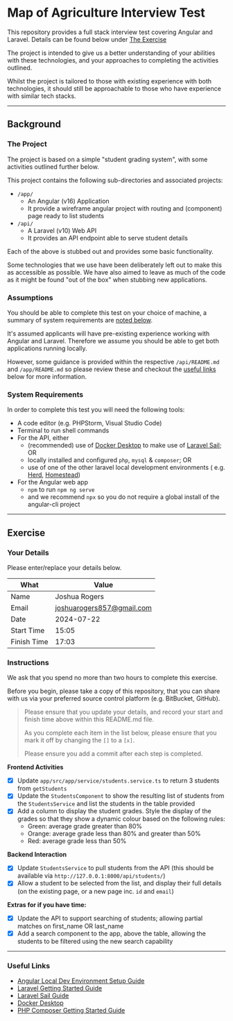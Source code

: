 # Map of Agriculture Interview Test

This repository provides a full stack interview test covering Angular and Laravel. Details can be found below
under [The Exercise](#exercise)

The project is intended to give us a better understanding of your abilities with these technologies, and
your approaches to completing the activities outlined.

Whilst the project is tailored to those with existing experience with both technologies, it should still be approachable
to those who have experience with similar tech stacks.

---

## Background

### The Project

The project is based on a simple "student grading system", with some activities outlined further below.

This project contains the following sub-directories and associated projects:

- `/app/`
    - An Angular (v16) Application
    - It provide a wireframe angular project with routing and (component) page ready
      to list students
- `/api/`
    - A Laravel (v10) Web API
    - It provides an API endpoint able to serve student details

Each of the above is stubbed out and provides some basic functionality.

Some technologies that we use have been deliberately left out to make this as accessible as possible. We have also aimed
to leave as much of the code as it might be found "out of the box" when stubbing new applications.

### Assumptions

You should be able to complete this test on your choice of machine, a summary of system requirements
are [noted below](#system-requirements).

It's assumed applicants will have pre-existing experience working with Angular and Laravel. Therefore we assume you
should be able to get both applications running locally.

However, some guidance is provided within the respective `/api/README.md` and `/app/README.md` so please review these
and checkout the [useful links](#useful-links) below for more information.

### System Requirements

In order to complete this test you will need the following tools:

- A code editor (e.g. PHPStorm, Visual Studio Code)
- Terminal to run shell commands
- For the API, either
    - (recommended) use of [Docker Desktop](https://www.docker.com/products/docker-desktop/) to make use
      of [Laravel Sail](https://laravel.com/docs/10.x/sail); OR
    - locally installed and configured `php`, `mysql` & `composer`; OR
    - use of one of the other laravel local development environments (
      e.g. [Herd](https://herd.laravel.com/), [Homestead](https://laravel.com/docs/10.x/homestead))
- For the Angular web app
    - `npm` to run `npm ng serve`
    - and we recommend `npx` so you do not require a global install of the angular-cli project

---

## Exercise

### Your Details

Please enter/replace your details below.

| What        | Value                     |
|-------------|---------------------------|
| Name        | Joshua Rogers             |
| Email       | joshuarogers857@gmail.com |
| Date        | 2024-07-22                |
| Start Time  | 15:05                     |
| Finish Time | 17:03                     |

### Instructions

We ask that you spend no more than two hours to complete this exercise.

Before you begin, please take a copy of this repository, that you can share with us via your preferred source control
platform (e.g. BitBucket, GitHub).

> Please ensure that you update your details, and record your start and finish time above within this README.md file.
>
> As you complete each item in the list below, please ensure that you mark it off by changing the `[]` to a `[x]`.
>
> Please ensure you add a commit after each step is completed.

**Frontend Activities**

- [x] Update `app/src/app/service/students.service.ts` to return 3 students from `getStudents`
- [x] Update the `StudentsComponent` to show the resulting list of students from the `StudentsService` and list the
  students in the table provided
- [x] Add a column to display the student grades. Style the display of the grades so that they show a dynamic colour
  based on the following rules:
    - Green: average grade greater than 80%
    - Orange: average grade less than 80% and greater than 50%
    - Red: average grade less than 50%

**Backend Interaction**

- [x] Update `StudentsService` to pull students from the API (this should be available
  via `http://127.0.0.1:8000/api/students/`)
- [x] Allow a student to be selected from the list, and display their full details (on the existing page, or a new page
  inc. `id` and `email`)

**Extras for if you have time:**

- [x] Update the API to support searching of students; allowing partial matches on first_name OR last_name
- [x] Add a search component to the app, above the table, allowing the students to be filtered using the new search
  capability

---

### Useful Links

- [Angular Local Dev Environment Setup Guide](https://angular.io/guide/setup-local)
- [Laravel Getting Started Guide](https://laravel.com/docs/10.x/installation)
- [Laravel Sail Guide](https://laravel.com/docs/10.x/sail)
- [Docker Desktop](https://www.docker.com/products/docker-desktop/)
- [PHP Composer Getting Started Guide](https://getcomposer.org/doc/00-intro.md)
